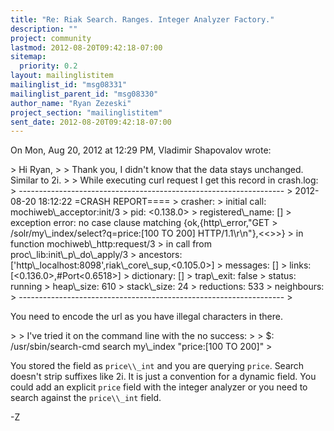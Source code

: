 ```yaml
---
title: "Re: Riak Search. Ranges. Integer Analyzer Factory."
description: ""
project: community
lastmod: 2012-08-20T09:42:18-07:00
sitemap:
  priority: 0.2
layout: mailinglistitem
mailinglist_id: "msg08331"
mailinglist_parent_id: "msg08330"
author_name: "Ryan Zezeski"
project_section: "mailinglistitem"
sent_date: 2012-08-20T09:42:18-07:00
---
```



On Mon, Aug 20, 2012 at 12:29 PM, Vladimir Shapovalov
wrote:

&gt; Hi Ryan,
&gt;
&gt; Thank you, I didn't know that the data stays unchanged. Similar to 2i.
&gt;
&gt; While executing curl request I get this record in crash.log:
&gt; ------------------------------------------------------------------
&gt; 2012-08-20 18:12:22 =CRASH REPORT====
&gt; crasher:
&gt; initial call: mochiweb\\_acceptor:init/3
&gt; pid: &lt;0.138.0&gt;
&gt; registered\\_name: []
&gt; exception error: no case clause matching {ok,{http\\_error,"GET
&gt; /solr/my\\_index/select?q=price:[100 TO 200] HTTP/1.1\\r\\n"},&lt;&lt;&gt;&gt;}
&gt; in function mochiweb\\_http:request/3
&gt; in call from proc\\_lib:init\\_p\\_do\\_apply/3
&gt; ancestors: ['http\\_localhost:8098',riak\\_core\\_sup,&lt;0.105.0&gt;]
&gt; messages: []
&gt; links: [&lt;0.136.0&gt;,#Port&lt;0.6518&gt;]
&gt; dictionary: []
&gt; trap\\_exit: false
&gt; status: running
&gt; heap\\_size: 610
&gt; stack\\_size: 24
&gt; reductions: 533
&gt; neighbours:
&gt; ------------------------------------------------------------------
&gt;

You need to encode the url as you have illegal characters in there.


&gt;
&gt; I've tried it on the command line with the no success:
&gt;
&gt; $: /usr/sbin/search-cmd search my\\_index "price:[100 TO 200]"
&gt;

You stored the field as `price\\_int` and you are querying `price`. Search
doesn't strip suffixes like 2i. It is just a convention for a dynamic
field. You could add an explicit `price` field with the integer analyzer
or you need to search against the `price\\_int` field.

-Z
